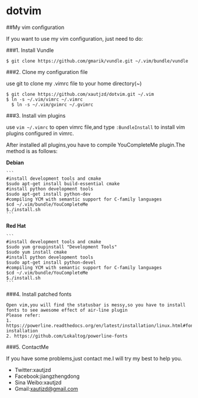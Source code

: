dotvim
======

##My vim configuration

If you want to use my vim configuration, just need to do:

###1. Install Vundle

  ```
  $ git clone https://github.com/gmarik/vundle.git ~/.vim/bundle/vundle
  ```
  
###2. Clone my configuration file

use git to clone my .vimrc file to your home directory(~)

  ```
  $ git clone https://github.com/xautjzd/dotvim.git ~/.vim
  $ ln -s ~/.vim/vimrc ~/.vimrc
	$ ln -s ~/.vim/gvimrc ~/.gvimrc
  ```

###3. Install vim plugins

use `vim ~/.vimrc` to open vimrc file,and type `:BundleInstall` to install vim plugins configured in vimrc.

After installed all plugins,you have to compile YouCompleteMe plugin.The method is as follows:

**Debian**

	```
	#install development tools and cmake
	$sudo apt-get install build-essential cmake
	#install python development tools
	$sudo apt-get install python-dev
	#compiling YCM with semantic support for C-family languages
	$cd ~/.vim/bundle/YouCompleteMe
	$./install.sh
	```

**Red Hat**

	```
	#install development tools and cmake
	$sudo yum groupinstall "Development Tools"
	$sudo yum install cmake
	#install python development tools
	$sudo apt-get install python-devel
	#compiling YCM with semantic support for C-family languages
	$cd ~/.vim/bundle/YouCompleteMe
	$./install.sh
	```

###4. Install patched fonts

	Open vim,you will find the statusbar is messy,so you have to install fonts to see awesome effect of air-line plugin
	Please refer:
	1. https://powerline.readthedocs.org/en/latest/installation/linux.html#font-installation
	2. https://github.com/Lokaltog/powerline-fonts

###5. ContactMe

  If you have some problems,just contact me.I will try my best to help you.
  - Twitter:xautjzd
  - Facebook:jiangzhengdong
  - Sina Weibo:xautjzd
  - Gmail:xautjzd@gmail.com

  
